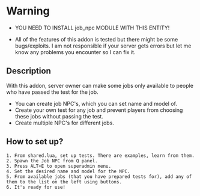 # Warning
* YOU NEED TO INSTALL job_npc MODULE WITH THIS ENTITY!

* All of the features of this addon is tested but there might be some bugs/exploits. I am not responsible if your server gets errors but let me know any problems you encounter so I can fix it.

## Description
  With this addon, server owner can make some jobs only available to people who have passed the test for the job.

* You can create job NPC's, which you can set name and model of.
* Create your own test for any job and prevent players from choosing these jobs without passing the test.
* Create multiple NPC's for different jobs.

## How to set up?
	1. From shared.lua, set up tests. There are examples, learn from them.
	2. Spawn the Job NPC from Q panel.
	3. Press ALT+E to open superadmin menu.
	4. Set the desired name and model for the NPC.
	5. From available jobs (that you have prepared tests for), add any of them to the list on the left using buttons.
	6. It's ready for use!



